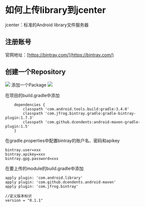 
# 如何上传library到jcenter
jcenter：标准的Android library文件服务器

## 注册账号
官网地址：[https://bintray.com/](https://bintray.com/)


## 创建一个Repository

![](https://upload-images.jianshu.io/upload_images/7004853-45ab87e03d006d15.png?imageMogr2/auto-orient/strip%7CimageView2/2/w/1240)
添加一个Package
![](https://upload-images.jianshu.io/upload_images/7004853-1c78a1dda324413c.png?imageMogr2/auto-orient/strip%7CimageView2/2/w/1240)

在项目的build.gradle中添加
```
    dependencies {
        classpath 'com.android.tools.build:gradle:3.4.0'
        classpath 'com.jfrog.bintray.gradle:gradle-bintray-plugin:1.7.3'
        classpath 'com.github.dcendents:android-maven-gradle-plugin:1.5'
    }
```

在gradle.properties中配置bintray的账户名、密码和apikey
```
bintray.user=xxx
bintray.apikey=xxx
bintray.gpg.password=xxx
```

在要上传的module的build.gradle中添加
```
apply plugin: 'com.android.library'
apply plugin: 'com.github.dcendents.android-maven'
apply plugin: 'com.jfrog.bintray'

//定义版本标识
version = "0.1.1"

```